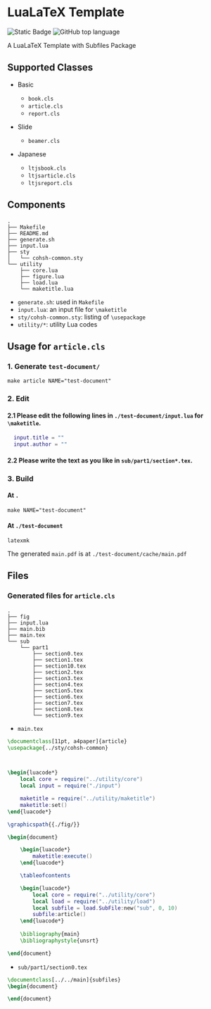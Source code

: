 # LuaLaTeX Template
![Static Badge](https://img.shields.io/badge/LuaLaTeX-green?logo=latex)
![GitHub top language](https://img.shields.io/github/languages/top/cohsh/latex-template?logo=lua)

A LuaLaTeX Template with Subfiles Package

## Supported Classes
- Basic
  - `book.cls`
  - `article.cls`
  - `report.cls`

- Slide
  - `beamer.cls`

- Japanese
  - `ltjsbook.cls`
  - `ltjsarticle.cls`
  - `ltjsreport.cls`

## Components
```
.
├── Makefile
├── README.md
├── generate.sh
├── input.lua
├── sty
│   └── cohsh-common.sty
└── utility
    ├── core.lua
    ├── figure.lua
    ├── load.lua
    └── maketitle.lua
```

- `generate.sh`: used in `Makefile`
- `input.lua`: an input file for `\maketitle`
- `sty/cohsh-common.sty`: listing of `\usepackage`
- `utility/*`: utility Lua codes

## Usage for `article.cls`
### 1. Generate `test-document/`
```shell
make article NAME="test-document"
```  

### 2. Edit
  #### 2.1 Please edit the following lines in `./test-document/input.lua` for `\maketitle`.
  ```lua
    input.title = ""
    input.author = ""
  ```
  #### 2.2 Please write the text as you like in `sub/part1/section*.tex`.

### 3. Build
  #### At `.`
  ```shell
  make NAME="test-document"
  ```

  #### At `./test-document`
  ```shell
  latexmk
  ```

The generated `main.pdf` is at `./test-document/cache/main.pdf`

## Files
### Generated files for `article.cls`
```
.
├── fig
├── input.lua
├── main.bib
├── main.tex
└── sub
    └── part1
        ├── section0.tex
        ├── section1.tex
        ├── section10.tex
        ├── section2.tex
        ├── section3.tex
        ├── section4.tex
        ├── section5.tex
        ├── section6.tex
        ├── section7.tex
        ├── section8.tex
        └── section9.tex
```

- `main.tex`

```latex
\documentclass[11pt, a4paper]{article}
\usepackage{../sty/cohsh-common}



\begin{luacode*}
    local core = require("../utility/core")
    local input = require("./input")

    maketitle = require("../utility/maketitle")
    maketitle:set()
\end{luacode*}

\graphicspath{{./fig/}}

\begin{document}

    \begin{luacode*}
        maketitle:execute()
    \end{luacode*}

    \tableofcontents

    \begin{luacode*}
        local core = require("../utility/core")
        local load = require("../utility/load")
        local subfile = load.SubFile:new("sub", 0, 10)
        subfile:article()
    \end{luacode*}
    
    \bibliography{main}
    \bibliographystyle{unsrt}

\end{document}
```

- `sub/part1/section0.tex`

```latex
\documentclass[../../main]{subfiles}
\begin{document}

\end{document}
```